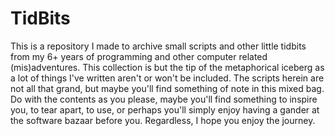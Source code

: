 # TidBits

This is a repository I made to archive small scripts and other little tidbits from my 6+ years of programming and other computer related (mis)adventures. This collection is but the tip of the metaphorical iceberg as a lot of things I've written aren't or won't be included. The scripts herein are not all that grand, but maybe you'll find something of note in this mixed bag. Do with the contents as you please, maybe you'll find something to inspire you, to tear apart, to use, or perhaps you'll simply enjoy having a gander at the software bazaar before you. Regardless, I hope you enjoy the journey.
